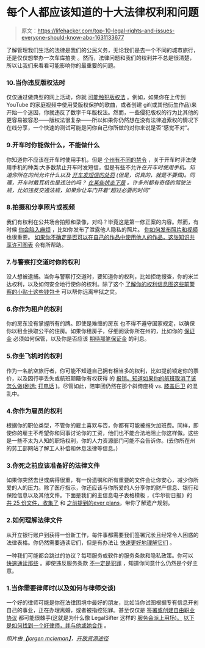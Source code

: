 # 每个人都应该知道的十大法律权利和问题

> 原文：<https://lifehacker.com/top-10-legal-rights-and-issues-everyone-should-know-abo-1631133677>

了解管理我们生活的法律是我们的公民义务，无论我们是去一个不同的城市旅行，还是仅仅想举办一次车库拍卖 。然而，法律问题和我们的权利并不总是很清楚，所以让我们来看看可能影响你的最重要的问题。



### 10.当你违反版权法时

仅仅通过做典型的网上活动，你就 [可能触犯版权法](https://lifehacker.com/how-youre-breaking-the-law-every-day-and-what-you-can-5888488) 。例如，如果你在上传到 YouTube 的家庭视频中使用受版权保护的歌曲，或者创建 gif(或其他衍生作品)来开始一个迷因，你就违反了数字千年版权法。然而，一些侵犯版权的行为比其他的更容易被容忍——版权法很复杂——所以如果你仍然想在没有法律追索权的情况下在线分享，一个快速的测试可能是问你自己你所做的对你来说是否“感觉不对”。

### 9.开车时你能做什么，不能做什么

你知道你不应该在开车时使用手机，但是 [个州有不同的禁令](https://lifehacker.com/this-map-shows-state-laws-against-cell-phone-use-while-1469665547) ，关于开车时非法使用手机的种类:大多数禁止开车时发短信，但是有些不允许*在开车时使用手机。知道你所在的州允许什么以及 [开车发短信的处罚](http://lifehacker.com/this-map-shows-state-by-state-penalties-for-texting-whi-1453133028) (但是，说真的，就是不要做)。同理，开车时戴耳机也是违法的吗？ [在某些状态下是](http://lifehacker.com/ever-wonder-if-its-actually-legal-to-wear-headphones-wh-30787725) 。许多州都有奇怪的驾驶法规，比如违反交通法规，如果你让车门开着“超过必要的时间”*

### 8.拍摄和分享照片或视频

我们有权利在公共场合拍照和录像，对吗？毕竟这是第一修正案的内容。然而，有时候 [你会陷入麻烦](http://lifehacker.com/know-your-rights-photography-in-public-5912250) ，比如你发布了泄露他人隐私的照片。 [你如何发布照片和视频](http://lifehacker.com/the-best-ways-to-be-sure-youre-legally-using-online-pho-5992419) 也很重要。 [如果你不确定是否可以在自己的作品中使用他人的作品，这张知识共享许可图表](http://lifehacker.com/understand-creative-commons-licensing-with-this-chart-1614149185) 会有所帮助。

### 7.与警察打交道时你的权利

没人想被逮捕。当你与警察打交道时，要知道你的权利，比如拒绝搜查，你的米兰达权利，以及如何安全地行使你的权利。除了这个 [了解你的权利信息图](http://lifehacker.com/this-infographic-shows-you-how-to-answer-police-and-avo-1496295929)[这些前警察的小贴士](http://lifehacker.com/decrease-your-chances-of-being-arrested-with-these-tips-1467462559)[这些钱包卡](http://lifehacker.com/always-know-how-to-deal-with-the-police-by-keeping-thes-5836663) 可以帮你远离牢狱之灾。

### 6.你作为租户的权利

你的房东没有掌握所有的牌。即使是难缠的房东 也不得不遵守国家规定，以确保你以租金换取公平的住房。如果你租房子，仔细阅读你所在州的，比如你的 [保证金](http://twocents.lifehacker.com/how-to-make-sure-you-get-your-security-deposit-back-1604938030) 必须如何保管，以及你是否应该 [期待那笔保证金](http://www.getrichslowly.org/blog/2014/09/03/looking-out-for-your-finances-as-a-renter/) 的利息。

### 5.你坐飞机时的权利

作为一名航空旅行者，你可能不知道自己拥有相当多的权利，比如提前锁定你的票价，以及因行李丢失或航班颠簸你有权获得 的 [报销。知道如果你的航班取消了该怎么做(剧透:](http://lifehacker.com/know-your-rights-as-a-passenger-to-avoid-getting-screwe-5794277) [打电话](http://lifehacker.com/the-first-thing-you-should-do-when-your-flight-gets-can-5953279) )。尽管如此，陪审团仍然在那个斜倚座椅 vs. [膝盖后卫](http://lifehacker.com/knee-defender-stops-airline-seats-from-crushing-your-le-5633071) 的混乱中。

### 4.你作为雇员的权利

根据你的职位类型，不管你的雇主喜欢与否，你都有可能被拖欠加班费。同样，即使你的雇主不希望你和同事讨论你的工资，他们也不能合法地阻止你这样做。这些是一些不太为人知的职场权利，你的人力资源部门可能不会告诉你。(去你所在州的劳工部网站了解工人补偿和休息法律等信息。)

### 3.你死之前应该准备好的法律文件

如果你突然去世或病得很重，有一份遗嘱和所有重要的文件会让你安心，减少你所爱的人的压力。除了医疗指示，你还应该与你所爱的人分享你的财产信息、银行和保险信息以及其他文件。下面是我们的主信息电子表格模板 ，《华尔街日报》的 [共 25 份文件，收集了](http://lifehacker.com/gather-these-twenty-five-documents-you-need-before-you-5883371) 和 [之前提到的](http://lifehacker.com/everplans-walks-you-through-all-the-steps-needed-to-dea-5963947)[ever plans](https://www.everplans.com/)，带你了解遗产规划。

### 2.如何理解法律文件

从开立银行账户到获得一份新工作，每件事都需要我们签署冗长且经常令人困惑的法律表格。你仍然需要通读它们，但是有办法让 [快速更好地理解它们](http://lifehacker.com/how-can-i-quickly-read-and-make-sense-of-befuddling-leg-5960870) 。

一种我们可能都会跳过的协议？每项服务或软件的服务条款和隐私政策。你可以 [快速通读那些](https://lifehacker.com/how-to-quickly-read-a-terms-of-service-5892422) 。即使违反服务条款 [不一定是犯罪](http://lifehacker.com/breaking-a-terms-of-service-isnt-necessarily-a-crime-5901773) ，知道你同意什么仍然是个好主意。

### 1.当你需要律师时(以及如何与律师交谈)

一个好的律师可能是你在法律困境中最好的朋友，比如当你试图根据专有信息开创自己的事业，正在办理离婚，或者被指控犯罪。甚至仅仅是 [签署或创建自由职业协议](https://lifehacker.com/the-six-contract-provisions-freelancers-should-include-1515118904) 都可能很棘手(这就是为什么像 LegalSifter 这样的 [服务会派上用场)。](http://lifehacker.com/legalsifter-demystifies-legal-contracts-1617620407) [以下是如何找到一个好律师，并与他或她合作](http://lifehacker.com/how-to-talk-to-a-lawyer-and-when-you-need-one-1592509960) 。

*照片由*[*【jorgen mcleman】*](http://www.shutterstock.com/pic.mhtml?id=180564089&src=id)*，*[*开放资源途径*](https://www.flickr.com/photos/opensourceway/4371001458/sizes/o/)